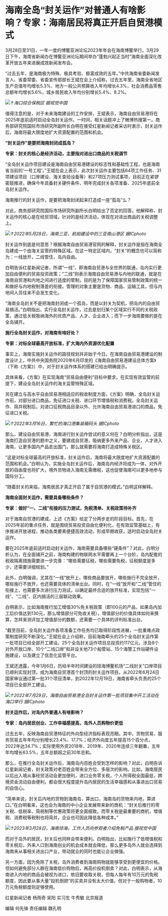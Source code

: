 # 海南全岛“封关运作”对普通人有啥影响？专家：海南居民将真正开启自贸港模式

3月28日至31日，一年一度的博鳌亚洲论坛2023年年会在海南博鳌举行。3月29日下午，海南省新闻办在博鳌亚洲论坛期间举办“蓬勃兴起正当时”海南全面深化改革开放五年来进展成效新闻发布会。

“过去五年，是海南极为特殊、极具考验、极富成效的五年。”中共海南省委新闻发言人、省委常委、省委宣传部部长王斌在会上介绍称，过去五年里，海南全省地区生产总值年均增长5.3%、地方一般公共预算收入年均增长4.3%，社会消费品零售总额年均增长5.6%，城乡居民收入年均分别增长5.4%、8.2%。

![](https://inews.gtimg.com/news_bt/OLaCq9QVRavdUChjb92UrBEpT3AGhWb0OTyaTgatrcYLcAA/1000)_↑海口综合保税区
据视觉中国_

值得注意的是，对于未来海南建设的工作安排，王斌表示，海南自由贸易港将在2025年底前适时启动全岛封关运作。一时间，相关话题冲上了微博热搜第一。商务部研究院国际市场研究所副所长白明在接受红星新闻记者采访时表示，封关运作后，海南将最大限度地扩大资源配置的范围和机会。

**“封关运作”是要把海南封闭成孤岛？**

**专家：封关的核心是经济活动，主要指对进出口商品的关税调节**

“全岛封关运作项目建设是海南自由贸易港建设的标志性和基础性工程，也是海南省当前的‘一号工程’。”王斌在会上表示，此次封关运作主要包括64项工作任务、31项建设项目（口岸建设、海关查验设备等）和27项压力测试事项，目前正在紧锣密鼓推进，确保今年具备封关硬件条件、明年完成封关各项准备、2025年底前全岛封关运作。

海南推行的封关运作，是要把海南封闭起来打造成一座“孤岛”么？

对此，商务部研究院国际市场研究所副所长白明给出了否定的回答。他解释称，封关运作的核心是在经贸领域，针对的是经济活动，体现在对进出商品的关税调整上。

![](https://inews.gtimg.com/news_bt/OqogOtnre0dRFW8FnYhEbQtR1ZpzKPF42dpM84EFM3R8oAA/1000)_↑2022年5月28日，海南三亚，航拍建设中的三亚南山港区
据ICphoto_

封关运作到底是何意思？根据海南自由贸易港官网的解释，封关运作是指在海南全岛建成一个由海关监管的特殊区域。在这一特定区域内，“封关”的概念也可以简称为：一线放开，二线管住，岛内自由。

白明告诉红星新闻记者，所谓“一线”，即海南自贸港与全世界的联通，岛内实行更加自由便利的贸易投资政策；“二线”则表示海南自由贸易港与内地的联通，就是在海南自贸港和内地之间进行适度的管制，目的是为了保障国家贸易管制政策的统一和做好与内地税制落差的衔接。管理的对象主要是货物、商品、运输工具，但与内地间人员往来不会发生变化。

“海南全岛封关不是把海南封闭成一个孤岛，而是以封关为契机，把岛内的自由贸易搞活。”白明指出，实行全岛封关运作，过去是划归某个区域实行不同的关税政策，通过低关税吸纳海外的优质产品、人才、企业进入；而下一步海南要做的是在全岛铺开。

**施行全岛封关运作，对海南有啥好处？**

**专家：对标全球最高开放标准，扩大海内外资源优化配置**

事实上，海南实施封关运作的路径规划并非始于今日。在海南自由贸易港建设的制度设计上，中共中央国务院2020年6月印发的《海南自由贸易港建设总体方案》（下称《方案》）中，对于封关运作体系的搭建已给出明确提示。

具体来看，《方案》在实现海南“贸易自由便利”目标中要求，在实现有效监管的前提下，建设全岛封关运作的海关监管特殊区域。

另在建立与高水平自由贸易港相适应的税收制度方面，《方案》明确，全岛封关运作前，对部分进口商品，免征进口关税、进口环节增值税和消费税。全岛封关运作、简并税制后，对进口征税商品目录以外、允许海南自由贸易港进口的商品，免征进口关税。

![](https://inews.gtimg.com/news_bt/O_7aqOs5cHlun3RndKloBkd-w51N-4tXYYFAtnv4roKCkAA/1000)_↑2022年3月16日，繁忙的海口港集装箱码头
据ICphoto_

那么，建设自由贸易港，海南进行封关运作尝试的意义何在？白明分析指出，这是海南打造自贸港的题中之义，要建成自贸港，吸纳更多外来产品、企业、人才进入海南，让更多国内产品走出国门，那么就需要将海南打造成特殊关税区。

“这是对标全球最高的开放标准，封关运作后，海南将最大限度地扩大资源配置的范围和机会。”白明认为，实施全岛封关运作后，海南岛内经济将成为一体，对外开放的自由度也将扩大，境外货物进入海南无需缴税，这也促使海南可以更多地参与国际分工。

“随着封关的来临，海南居民才真正开启了属于自贸港的模式。”白明这样解释。

**海南全面封关运作，需要具备哪些条件？**

**专家：做好“一、二线”衔接的压力测试，免税清单、关税政策待补齐**

对于海南自贸港的建成，上述《方案》给定了分两步走的阶段目标。首先，在2025年前的重点任务，就是围绕贸易投资自由化便利化，在有效监管基础上，有序推进开放进程，推动各类要素便捷高效流动，形成早期收获，适时启动全岛封关运作。

要在2025年底前适时启动封关运作，海南需要具备哪些“硬条件”？对此，白明分析认为，在全面铺开之前，海南构建的物联网水平需要再上一个台阶，岛内配套的税收隔离措施需要进一步完善：“哪些需要征税，哪些需要免税，征税额度是多少，还需要详细规划。”

此外，白明强调，尤其在“一线”放开上，哪些商品要放开，哪些施行不完全放开，哪些施行不放开，也还需要具体的清单出台。同时，在“一线”放开和“二线”管住的衔接上，也需要多次进行压力测试，以确定最终合适的放开标准，实现包括“一线”、“二线”、区内搞活的三层联动效果。

白明表示，比如海南推行加工增值30%免关税政策（即100元的产品，如果岛内加工后价值达到130元，那么增值部分可免收关税），增值部分的价值具体如何来换算，怎样来测评加工增值部分的数额，还需要一个具体的评判标准出台。

“截至目前，全岛封关运作各项准备工作任务均已取得阶段性进展，一批重难点政策制度研究不断深化。”王斌在会上介绍称，目前海南牵头的25个全岛封关运作第一批项目已经全部开工建设。25个全岛封关运作项目总投资约117亿元，涉及8个对外开放口岸、10个“二线口岸”和非设关地73个船管站、15个海警工作站硬件设施建设，以及建立了信息化监管平台。

王斌还透露，今年1月6日，历经半年时间建设的琼海博鳌机场“二线封关”口岸项目已顺利实现封顶，成为海南自贸港首个封顶的封关运作项目。从2022年6月24日国家审议通过第一批31个项目清单，到2022年12月19日，海南省牵头负责的25个项目已全部开工建设。

![](https://inews.gtimg.com/news_bt/OaEsCXC7-psFxlEdjOSX8dqjqbEBVpu0PiJznHd1MMsFMAA/1000)_↑2022年7月29日，海南自由贸易港全岛封关运作第一批项目集中开工活动在海口举行
据ICphoto_

**封关运作后，对岛内外普通人有啥影响？**

**专家：岛内居民创业、工作幸福感提高，岛外人员购物价更低**

过去五年，反映海南自贸港特征的外向型经济指标表现亮眼。其中，货物贸易、服务贸易五年年均分别增长23.4%、17.7%；经济外向度五年提高15个百分点，2022年达34.7%；实际使用外资2018年、2019年、2020年连续三年翻番，五年年均增长63.5%，五年总额超之前30年总和。

那么，在推行全岛封关运作后，海南岛内百姓会受到怎样的影响？对此，白明告诉红星新闻记者，封关政策对老百姓会带来全方位、多层次的影响。比如，海南居民以后出入境从事经贸活动会更加便利，进口业务零关税，个人所得税全国最低，跨境资金流动自由便利，都会很大程度提升岛内居民的生活幸福感和从事进出口贸易的自信心。

“简单来说，封关后内地的货物到海南岛，算出口，海南岛的货物来内地，算进口。”在白明看来，这也会为海南的中小企业发展带来新的商机：“封关后推行的零关税、低税率、简税制等优惠政策将更全面细致。而零关税是最重要的商机，增值税、消费税等税制也将简并，企业也可因此降低各种成本。”

![](https://inews.gtimg.com/news_bt/OqfPeK5KetkvsnIbpmG7r1xHiUMfOeIgjWJdG628KplvUAA/1000)_↑2023年3月28日，海南琼海，工作人员向参观者介绍免税产品
据视觉中国_

而对于岛外的居民，封关后也同样会带来便利。白明指出，比如施行了低增值税和零关税后，外来人口到海南创业的机会成本就会降低，那么更多岛外人就会选择到海南来从事相关进出口产业，带动就业的同时也能让企业做强。

另一方面，因为免除了关税，岛外消费者到海南购物就能够享受到更便宜的价格。但如何避免部分人群在海南低价购物后，再高价投机倒卖？对此，白明表示，从海南进入内地的商品会被视为进口，依旧要收取关税，但每人每年有10万元的免税额度，因此要从事大量“投机倒把”的买卖并没有太大价值，但对于一般购物者，10万元免税额度则足够使用。

红星新闻记者 杨雨奇 吴阳 实习生 牛秀敏 北京报道

编辑 何先锋 责任编辑 魏孔明

